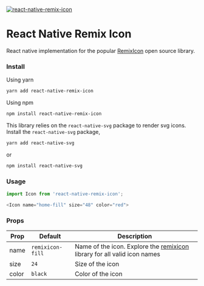 [![react-native-remix-icon](https://user-images.githubusercontent.com/19279756/106659815-3d84ad00-65c5-11eb-97de-369b2d77de45.png)](https://remixicon.com)

# React Native Remix Icon
React native implementation for the popular [RemixIcon](https://remixicon.com) open source library.

### Install
Using yarn
```bash
yarn add react-native-remix-icon
```

Using npm

```bash
npm install react-native-remix-icon
```

This library relies on the `react-native-svg` package to render svg icons. Install the `react-native-svg` package,

```bash
yarn add react-native-svg
```
or
```bash
npm install react-native-svg
```


### Usage
```javascript
import Icon from 'react-native-remix-icon';
```

```javascript
<Icon name="home-fill" size="48" color="red">
```

### Props
|Prop|Default|Description|
|----|-----|-----|
|name|`remixicon-fill`| Name of the icon. Explore the [remixicon](https://remixicon.com) library for all valid icon names|
|size|`24`|Size of the icon|
|color| `black`| Color of the icon|
